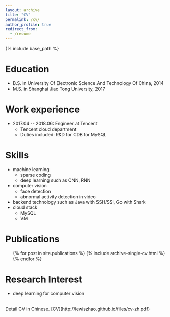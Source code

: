```yaml
---
layout: archive
title: "CV"
permalink: /cv/
author_profile: true
redirect_from:
  - /resume
---
```


{% include base_path %}

Education
======
* B.S. in University Of Electronic Science And Technology Of China, 2014
* M.S. in Shanghai Jiao Tong University, 2017

Work experience
======
* 2017.04 -- 2018.06: Engineer at Tencent
  * Tencent cloud department
  * Duties included: R&D for CDB for MySQL
  
Skills
======
* machine learning
  * sparse coding
  * deep learning such as CNN, RNN
* computer vision
  * face detection
  * abnormal activity detection in video
* backend technology such as Java with SSH/SSI, Go with Shark
* cloud stack
  * MySQL
  * VM  

Publications
======
  <ul>{% for post in site.publications %}
    {% include archive-single-cv.html %}
  {% endfor %}</ul>
  
Research Interest
======
* deep learning for computer vision

<br>
Detail CV in Chinese. [CV](http://lewiszhao.github.io/files/cv-zh.pdf)
